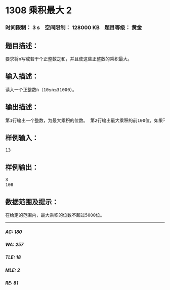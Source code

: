 # 1308 乘积最大 2   
### 时间限制： 3 s&nbsp;&nbsp;&nbsp;&nbsp;空间限制： 128000 KB&nbsp;&nbsp;&nbsp;&nbsp;题目等级： 黄金  
## 题目描述：  

<pre>
要求将n写成若干个正整数之和，并且使这些正整数的乘积最大。
</pre>
  
  
## 输入描述：  

<pre>
读入一个正整数n（10≤n≤31000）。
</pre>
  
  
## 输出描述：  

<pre>
第1行输出一个整数，为最大乘积的位数。 第2行输出最大乘积的前100位，如果不足100位，则按实际位数输出最大乘积。
</pre>
  
  
## 样例输入：  

<pre>
13
</pre>
  
  
## 样例输出：  

<pre>
3
108
</pre>
  
  
## 数据范围及提示：  

<pre>
在给定的范围内，最大乘积的位数不超过5000位。
</pre>
  
  
***  

##### AC: 180  
##### WA: 257  
##### TLE: 18  
##### MLE: 2  
##### RE: 81  
